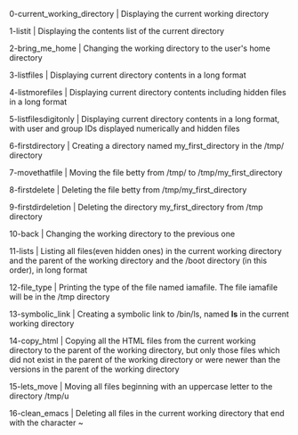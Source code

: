 0-current_working_directory | Displaying the current working directory

1-listit | Displaying the contents list of the current directory

2-bring_me_home | Changing the working directory to the user's home directory

3-listfiles | Displaying current directory contents in a long format

4-listmorefiles | Displaying current directory contents including hidden files in a long format

5-listfilesdigitonly | Displaying current directory contents in a long format, with user and group IDs displayed numerically and hidden files

6-firstdirectory | Creating a directory named my_first_directory in the /tmp/ directory

7-movethatfile | Moving the file betty from /tmp/ to /tmp/my_first_directory

8-firstdelete | Deleting the file betty from /tmp/my_first_directory

9-firstdirdeletion | Deleting the directory my_first_directory from /tmp directory

10-back | Changing the working directory to the previous one

11-lists | Listing all files(even hidden ones) in the current working directory and the parent of the working directory and the /boot directory (in this order), in long format

12-file_type | Printing the type of the file named iamafile. The file iamafile will be in the /tmp directory

13-symbolic_link | Creating a symbolic link to /bin/ls, named __ls__ in the current working directory

14-copy_html | Copying all the HTML files from the current working directory to the parent of the working directory, but only those files which did not exist in the parent of the working directory or were newer than the versions in the parent of the working directory

15-lets_move | Moving all files beginning with an uppercase letter to the directory /tmp/u

16-clean_emacs | Deleting all files in the current working directory that end with the character ~
